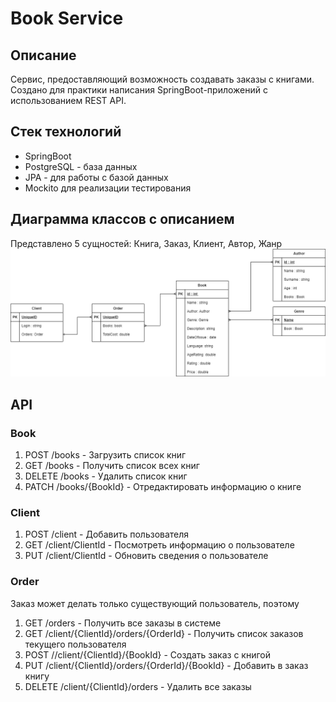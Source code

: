 # Book Service 

## Описание
Сервис, предоставляющий возможность создавать заказы с книгами. Создано для практики написания SpringBoot-приложений c использованием REST API.

## Стек технологий
* SpringBoot 
* PostgreSQL - база данных
* JPA - для работы с базой данных
* Mockito для реализации тестирования

## Диаграмма классов с описанием
Представлено 5 сущностей: Книга, Заказ, Клиент, Автор, Жанр
![](https://github.com/LozovskiAlexey/JavaProject/blob/master/BookService.png)  

## API
### Book
1. POST /books - Загрузить список книг
2. GET /books - Получить список всех книг 
3. DELETE /books - Удалить список книг
5. PATCH /books/{BookId} - Отредактировать информацию о книге

### Client
1. POST /client - Добавить пользователя
2. GET /client/ClientId - Посмотреть информацию о пользователе 
3. PUT /client/ClientId - Обновить сведения о пользователе

### Order
Заказ может делать только существующий пользователь, поэтому
1. GET /orders - Получить все заказы в системе
2. GET /client/{ClientId}/orders/{OrderId} - Получить список заказов текущего пользователя
3. POST //client/{ClientId}/{BookId} - Создать заказ с книгой
4. PUT /client/{ClientId}/orders/{OrderId}/{BookId} - Добавить в заказ книгу
5. DELETE /client/{ClientId}/orders - Удалить все заказы
